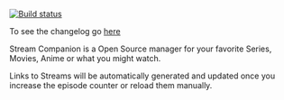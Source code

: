 [![Build status](https://ci.appveyor.com/api/projects/status/q4gc9dgql402boy1?svg=true)](https://ci.appveyor.com/project/dreanor/streamcompanion)

To see the changelog go [here](https://github.com/dreanor/StreamCompanion/blob/master/src/controller/changelog.txt)

Stream Companion is a Open Source manager for your favorite Series, Movies, Anime or what you might watch.

Links to Streams will be automatically generated and updated once you increase the episode counter or reload them manually.
